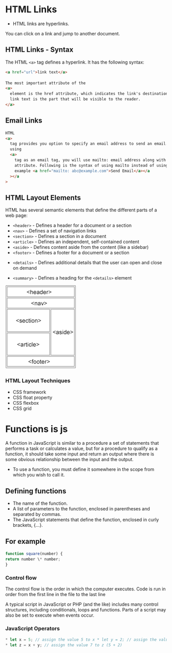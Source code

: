 # HTML Links

- HTML links are hyperlinks.

You can click on a link and jump to another document.

## HTML Links - Syntax

The HTML `<a>` tag defines a hyperlink. It has the following syntax:

```html
<a href="url">link text</a>

The most important attribute of the
<a>
  element is the href attribute, which indicates the link's destination. The
  link text is the part that will be visible to the reader.
</a>
```

## Email Links

```html
HTML
<a>
  tag provides you option to specify an email address to send an email. While
  using
  <a>
    tag as an email tag, you will use mailto: email address along with href
    attribute. Following is the syntax of using mailto instead of using http.
    example <a href="mailto: abc@example.com">Send Email</a></a
  ></a
>
```

## HTML Layout Elements

HTML has several semantic elements that define the different parts of a web page:

- `<header>` - Defines a header for a document or a section
- `<nav>` - Defines a set of navigation links
- `<section>` - Defines a section in a document
- `<article>` - Defines an independent, self-contained content
- `<aside>` - Defines content aside from the content (like a sidebar)
- `<footer>` - Defines a footer for a document or a section

* `<details>` - Defines additional details that the user can open and close on demand

- `<summary>` - Defines a heading for the `<details>` element

![lyout](lyout.png)

### HTML Layout Techniques

- CSS framework
- CSS float property
- CSS flexbox
- CSS grid

# Functions is js

A function in JavaScript is similar to a procedure a set of statements that performs a task or calculates a value, but for a procedure to qualify as a function, it should take some input and return an output where there is some obvious relationship between the input and the output.

- To use a function, you must define it somewhere in the scope from which you wish to call it.

## Defining functions

- The name of the function.
- A list of parameters to the function, enclosed in parentheses and separated by commas.
- The JavaScript statements that define the function, enclosed in curly brackets, {...}.

## For example

```js
function square(number) {
return number \* number;
}
```

### Control flow

The control flow is the order in which the computer executes. Code is run in order from the first line in the file to the last line

A typical script in JavaScript or PHP (and the like) includes many control structures, including conditionals, loops and functions. Parts of a script may also be set to execute when events occur.

### JavaScript Operators

```js
* let x = 5; // assign the value 5 to x * let y = 2; // assign the value 2 to y
* let z = x + y; // assign the value 7 to z (5 + 2)
```

